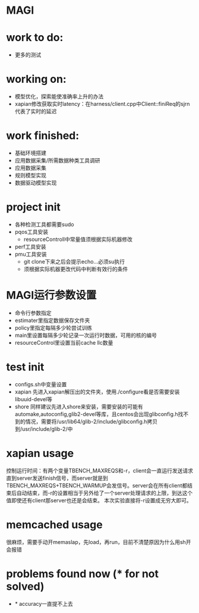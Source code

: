 # MAGI
# work to do:
  - 更多的测试
# working on:  
  - 模型优化，探索能使准确率上升的办法
  - xapian修改获取实时latency：在harness/client.cpp中Client::finiReq的sjrn代表了实时的延迟
# work finished:
  - 基础环境搭建
  - 应用数据采集/所需数据种类工具调研
  - 应用数据采集
  - 规则模型实现
  - 数据驱动模型实现
  
# project init
  - 各种检测工具都需要sudo
  - pqos工具安装
    - resourceControll中常量值须根据实际机器修改
  - perf工具安装
  - pmu工具安装
    - git clone下来之后会提示echo...必须su执行
    - 须根据实际机器更改代码中判断有效行的条件

# MAGI运行参数设置
  - 命令行参数指定
  - estimater里指定数据保存文件夹
  - policy里指定每隔多少轮尝试训练
  - main里设置每隔多少轮记录一次运行时数据，可用的核的编号
  - resourceControl里设置当前cache llc数量
  
# test init
  - configs.sh中变量设置
  - xapian
    先进入xapian解压出的文件夹，使用./configure看是否需要安装libuuid-devel等
  - shore
    同样建议先进入shore来安装，需要安装的可能有automake,autoconfig,glib2-devel等库，且centos会出现glibconfig.h找不到的情况，需要将/usr/lib64/glib-2/include/glibconfig.h拷贝到/usr/include/glib-2/中

# xapian usage
控制运行时间：有两个变量TBENCH_MAXREQS和-r，client会一直运行发送请求直到server发送finish信号，而server就是到TBENCH_MAXREQS+TBENCH_WARMUP会发信号。server会在所有client都结束后自动结束，而-r的设置相当于另外给了一个server处理请求的上限，到达这个值即使还有client那server也还是会结束。
本次实验直接将-r设置成无穷大即可。

# memcached usage
很麻烦，需要手动开memaslap，先load，再run，目前不清楚原因为什么用sh开会报错

# problems found now (* for not solved)
  - \* accuracy一直提不上去
